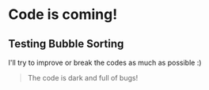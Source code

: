 # Code is coming!
## Testing Bubble Sorting

I'll try to improve or break the codes as much as possible :)

> The code is dark and full of bugs!